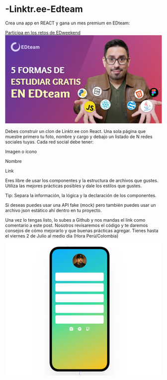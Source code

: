 # -Linktr.ee-Edteam
Crea una app en REACT y gana un mes premium en EDteam:

[Participa en los retos   de EDweekend](https://ed.team/blog/5-formas-de-estudiar-gratis-en-edteam)
![5 formas de estudiar gratis edteam](https://github.com/lcarloszapatag/-Linktr.ee-Edteam/blob/main/5-formas-de-estudiar-gratis-edteam.jpg?raw=true)

Debes construir un clon de Linktr.ee con React. Una sola página que muestre primero tu foto, nombre y cargo y debajo un listado de N redes sociales tuyas. Cada red social debe tener:

Imagen o ícono

Nombre

Link

Eres libre de usar los componentes y la estructura de archivos que gustes. Utiliza las mejores prácticas posibles y dale los estilos que gustes.

Tip: Separa la información, la lógica y la declaración de los componentes.

Si deseas puedes usar una API fake (mock) pero también puedes usar un archivo json estático ahí dentro en tu proyecto.

Una vez lo tengas listo, lo subes a Github y nos mandas el link como comentario a este post. Nosotros revisaremos el código y te daremos consejos de cómo mejorarlo y que buenas prácticas agregar. Tienes hasta el viernes 2 de Julio al medio día (Hora Perú/Colombia)

![Con titulo](https://github.com/lcarloszapatag/-Linktr.ee-Edteam/blob/main/reto-react-edteam.jpg?raw=true)


